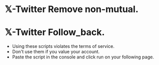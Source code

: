 # 𝕏-Twitter Remove non-mutual.
# 𝕏-Twitter Follow_back.
- Using these scripts violates the terms of service.
- Don't use them if you value your account.
- Paste the script in the console and click run on your following page.
